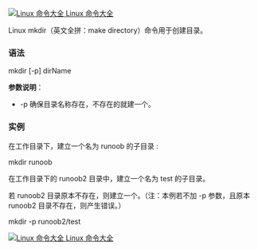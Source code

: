  [![Linux 命令大全](https://www.runoob.com/images/up.gif) Linux 命令大全](https://www.runoob.com/linux/linux-command-manual.html)

Linux mkdir（英文全拼：make directory）命令用于创建目录。

### 语法

mkdir \[-p\] dirName

**参数说明**：

*   \-p 确保目录名称存在，不存在的就建一个。

### 实例

在工作目录下，建立一个名为 runoob 的子目录 :

mkdir runoob

在工作目录下的 runoob2 目录中，建立一个名为 test 的子目录。

若 runoob2 目录原本不存在，则建立一个。（注：本例若不加 -p 参数，且原本 runoob2 目录不存在，则产生错误。）

mkdir \-p runoob2/test

 [![Linux 命令大全](https://www.runoob.com/images/up.gif) Linux 命令大全](https://www.runoob.com/linux/linux-command-manual.html)